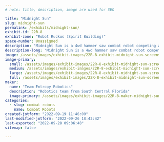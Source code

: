 ```yaml
---
# note: title, description, image are used for SEO

title: "Midnight Sun"
slug: midnight-sun
permalink: /exhibits/midnight-sun/
exhibit-id: 22R-8
exhibit-zone: "Robot Ruckus (Spirit Building)"
space-number: Unassigned
description: "Midnight Sun is a 4wd hammer saw combat robot competing at the Robot Ruckus"
description-long: "Midnight Sun is a 4wd hammer saw combat robot competing at the Robot Ruckus"
image: /assets/images/exhibit-images/22R-8-exhibit-midnight-sun-screenshot-20220821-092514-gallery-large.jpg
image-primary: 
  small: /assets/images/exhibit-images/22R-8-exhibit-midnight-sun-screenshot-20220821-092514-gallery-small.jpg
  medium: /assets/images/exhibit-images/22R-8-exhibit-midnight-sun-screenshot-20220821-092514-gallery-medium.jpg
  large: /assets/images/exhibit-images/22R-8-exhibit-midnight-sun-screenshot-20220821-092514-gallery-large.jpg
  full: /assets/images/exhibit-images/22R-8-exhibit-midnight-sun-screenshot-20220821-092514-gallery-full.jpg
maker: 
  name: "Team Entropy Robotics"
  description: "Robotics team from South Central Florida"
  image-primary: /assets/images/exhibit-images/22R-8-maker-midnight-sun-teamentropylogo1-medium.png
categories: 
  - slug: combat-robots
    name: Combat Robots
created-jotform: "2022-09-19 11:46:00"
last-modified-jotform: "2022-09-26 18:43:42"
last-exported: "2022-09-28 09:06:48"
sitemap: false

---
```

